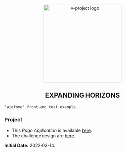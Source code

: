 <p align="center">
	<a href="https://github.com/vitorCamargo">
		<img src="https://gist.githubusercontent.com/vitorCamargo/4c9087110e1490a9bb6899e254d63ec6/raw/6a2bd295303d599a0ae870b1773189de5b7ee56e/%25F0%259F%25A7%25BF.png" alt="v-project logo" width="250" />
	</a>
</p>

<h2 align="center">EXPANDING HORIZONS</h2>

```
'aiqfome' front-end test example.
```

### Project

* This *Page Application* is available [here](v-aiqwars.netlify.app/).
* The challenge design are [here](https://xd.adobe.com/view/b618f65e-b66c-4e05-b753-3896fb6772f3-e34b/).

**Initial Date:** 2022-03-14.